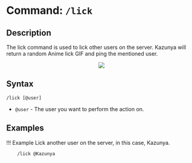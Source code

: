 # **Command:** `/lick`

## **Description**

The lick command is used to lick other users on the server. Kazunya will return a random Anime lick GIF and ping the mentioned user.

<p align="center"><img src="https://c.tenor.com/0LMxPQdFBKAAAAAC/nekopara-kiss.gif"></p>

## **Syntax**

    /lick [@user]

- `@user` - The user you want to perform the action on.

## **Examples**

!!! Example
    Lick another user on the server, in this case, Kazunya.

        /lick @Kazunya